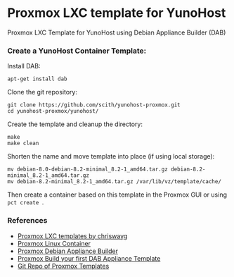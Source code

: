 # Proxmox LXC template for YunoHost
Proxmox LXC Template for YunoHost using Debian Appliance Builder (DAB)

### Create a YunoHost Container Template:

Install DAB:

```
apt-get install dab
```

Clone the git repository:
```
git clone https://github.com/scith/yunohost-proxmox.git
cd yunohost-proxmox/yunohost/
```

Create the template and cleanup the directory:
```
make
make clean
```

Shorten the name and move template into place (if using local storage):
```
mv debian-8.0-debian-8.2-minimal_8.2-1_amd64.tar.gz debian-8.2-minimal_8.2-1_amd64.tar.gz
mv debian-8.2-minimal_8.2-1_amd64.tar.gz /var/lib/vz/template/cache/
```

Then create a container based on this template in the Proxmox GUI or using `pct create `.

### References
- [Proxmox LXC templates by chriswayg](https://github.com/chriswayg/proxmox-templates)
- [Proxmox Linux Container](https://pve.proxmox.com/wiki/Linux_Container)
- [Proxmox Debian Appliance Builder](https://pve.proxmox.com/wiki/Debian_Appliance_Builder)
- [Proxmox Build your first DAB Appliance Template](https://pve.proxmox.com/wiki/Build_your_first_DAB_Appliance_Template)
- [Git Repo of Proxmox Templates](https://git.proxmox.com/?p=dab-pve-appliances.git;a=summary)
